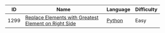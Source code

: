 

|ID|Name|Language|Difficulty|
|--|----|------- |----------|
|1299|[Replace Elements with Greatest Element on Right Side](https://leetcode.com/problems/replace-elements-with-greatest-element-on-right-side/) | [Python](./algorithms/python/replaceElementsWithGreatestElementOnRightSide/ReplaceElementsWithGreatestElementOnRightSide.py)|Easy|

